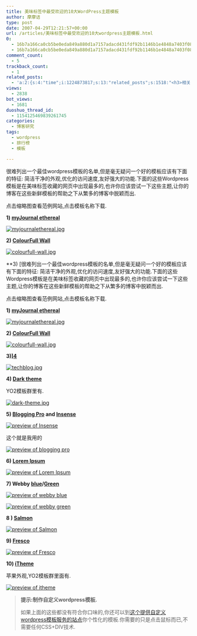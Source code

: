 ```yaml
---
title: 美味标签中最受欢迎的10大WordPress主题模板
author: 摩摩诘
type: post
date: 2007-04-29T12:21:57+00:00
url: /articles/美味标签中最受欢迎的10大wordpress主题模板.html
0:
  - 16b7a166ca0cb5be0eda849a880d1a7157adacd431fdf92b1146b1e4848a7403f08d8594040ae33a314d83549732a3d1
  - 16b7a166ca0cb5be0eda849a880d1a7157adacd431fdf92b1146b1e4848a7403f08d8594040ae33a314d83549732a3d1
comment_count:
  - 5
trackback_count:
  - 1
related_posts:
  - 'a:2:{s:4:"time";i:1224873817;s:13:"related_posts";s:1518:"<h3>相关日志</h3><ul class="related_post"><li><a href="http://www.digglife.cn/articles/3-column-wordpress-themes.html" title="20款美观的三栏Wordpress主题模板">20款美观的三栏Wordpress主题模板</a></li><li><a href="http://www.digglife.cn/articles/24-fresh-usable-and-elegant-wordpress-themes.html" title="24款新鲜,易用,优雅的Wordpress主题模板">24款新鲜,易用,优雅的Wordpress主题模板</a></li><li><a href="http://www.digglife.cn/articles/20%e6%ac%be%e7%bb%9d%e5%af%b9%e4%b8%8d%e4%bc%9a%e8%ae%a9%e4%bd%a0%e5%a4%b1%e6%9c%9b%e7%9a%84wordpress%e6%a8%a1%e7%89%88.html" title="20款绝对不会让你失望的Wordpress模版.">20款绝对不会让你失望的Wordpress模版.</a></li><li><a href="http://www.digglife.cn/articles/8%e6%ac%be%e4%bc%98%e9%9b%85%e7%ae%80%e6%b4%81%e7%9a%84wordpress%e6%a8%a1%e7%89%88.html" title="8款优雅简洁的Wordpress模版">8款优雅简洁的Wordpress模版</a></li><li><a href="http://www.digglife.cn/articles/download-office2007-templates-free.html" title="6款美观的Office 2007模板免费下载">6款美观的Office 2007模板免费下载</a></li><li><a href="http://www.digglife.cn/articles/sidebar-widgets-support.html" title="如何让Wordpress模板支持Sidebar Widgets(侧边栏插件)">如何让Wordpress模板支持Sidebar Widgets(侧边栏插件)</a></li><li><a href="http://www.digglife.cn/articles/wordpress-comment-notifier.html" title="桌面版Wordpress评论提醒工具">桌面版Wordpress评论提醒工具</a></li></ul>";}'
views:
  - 2838
bot_views:
  - 1681
duoshuo_thread_id:
  - 1154125469839261745
categories:
  - 博客研究
tags:
  - wordpress
  - 排行榜
  - 模板

---
```

很难列出一个最佳wordpress模板的名单,但是毫无疑问一个好的模板应该有下面的特征: 简洁干净的外观,优化的访问速度,友好强大的功能.下面的这些Wordpress模板是在美味标签收藏的网页中出现最多的,也许你应该尝试一下这些主题,让你的博客在这些新鲜模板的帮助之下从繁多的博客中脱颖而出.

点击缩略图查看范例网站,点击模板名称下载.

**1) <a href="http://themes.wordpress.net/download.php?theme=2814" target="_blank">myJournal ethereal</a>**

[![myjournalethereal.jpg][1]][2]

**2) [ColourFull Wall][3]**

<a href="https://www.digglife.net/archives/66404/colourfull-walljpg/" target="_blank" rel="attachment wp-att-66413" title="colourfull-wall.jpg"><img src="http://digglife.qiniudn.com/wp-content/uploads/3/379/2007/04/colourfull-wall.jpg" alt="colourfull-wall.jpg" /></a>

**3) [很难列出一个最佳wordpress模板的名单,但是毫无疑问一个好的模板应该有下面的特征: 简洁干净的外观,优化的访问速度,友好强大的功能.下面的这些Wordpress模板是在美味标签收藏的网页中出现最多的,也许你应该尝试一下这些主题,让你的博客在这些新鲜模板的帮助之下从繁多的博客中脱颖而出.

点击缩略图查看范例网站,点击模板名称下载.

**1) <a href="http://themes.wordpress.net/download.php?theme=2814" target="_blank">myJournal ethereal</a>**

[![myjournalethereal.jpg][1]][2]

**2) [ColourFull Wall][3]**

<a href="https://www.digglife.net/archives/66404/colourfull-walljpg/" target="_blank" rel="attachment wp-att-66413" title="colourfull-wall.jpg"><img src="http://digglife.qiniudn.com/wp-content/uploads/3/379/2007/04/colourfull-wall.jpg" alt="colourfull-wall.jpg" /></a>

**3)][4]** 
  
<a href="http://www.featured-reviews.com/digitalcamera/" target="_blank" title="techblog.jpg"><img src="http://digglife.qiniudn.com/wp-content/uploads/3/379/2007/04/techblog.jpg" alt="techblog.jpg" /></a>

**4) [Dark theme][5]**

YO2模板群里有.

<a href="http://www.ilemoned.com/wordpress/wptheme-dark" target="_blank" title="dark-theme.jpg"><img src="http://digglife.qiniudn.com/wp-content/uploads/3/379/2007/04/dark-theme.jpg" alt="dark-theme.jpg" /></a>

**5) [Blogging Pro][6] and [Insense][7]**

[![preview of Insense][8]][9]

这个就是我用的

[![preview of blogging pro][10]][11]

**6) [Lorem Ipsum][12]**

[![preview of Lorem Ipsum][13]][14]

**7) Webby [blue][15]/[Green][16]**

[![preview of webby blue][17]][18]

[![preview of webby green][19]][20]

**8 ) [Salmon][21]**

[![preview of Salmon][22]][23]

**9) [Fresco][24]**

[![preview of Fresco][25]][26]

**10) [iTheme][27]**

苹果外观,YO2模板群里面有.

[![preview of itheme][28]][29]

> **提示:制作自定义wordpress模板.**
> 
> 如果上面的这些都没有符合你口味的,你还可以到<a href="http://www.yvoschaap.com/wpthemegen/" target="_blank">这个提供自定义wordpress模板服务的站点</a>你个性化的模板.你需要的只是点击鼠标而已,不需要任何CSS+DIV技术.

 [1]: http://digglife.qiniudn.com/wp-content/uploads/3/379/2007/04/myjournalethereal.jpg
 [2]: http://themes.wordpress.net/testrun/?wptheme=2814 "myjournalethereal.jpg"
 [3]: http://themes.wordpress.net/download.php?theme=2838
 [4]: http://www.ventedoy.com/TechBlog.zip
 [5]: http://www.ilemoned.com/wordpress/wptheme-dark
 [6]: http://www.bloggingpro.com/archives/2007/03/21/blogging-pros-theme-released/
 [7]: http://www.bloggingpro.com/download-manager.php?id=5
 [8]: http://digglife.qiniudn.com/qiniu/201/image/49fdad99b12536ea642f2ed078c14a39.jpg
 [9]: http://themes.wordpress.net/testrun/?wptheme=2229
 [10]: http://digglife.qiniudn.com/qiniu/201/image/13213ca722f842d1ef1d8f6f3f551d10.jpg
 [11]: http://www.bloggingpro.com/
 [12]: http://www.letsmint.com/2007/lorem-ipsum-wordpress-theme/
 [13]: http://digglife.qiniudn.com/qiniu/201/image/20fe3175d8f554453f5ea878a721c751.jpg
 [14]: http://themes.wordpress.net/testrun/?wptheme=2162
 [15]: http://themes.wordpress.net/download.php?theme=1839
 [16]: http://themes.wordpress.net/download.php?theme=2226
 [17]: http://digglife.qiniudn.com/qiniu/201/image/e1fdd8c0807f9a190a73b78d458103b7.jpg
 [18]: http://themes.wordpress.net/testrun/?wptheme=1839
 [19]: http://digglife.qiniudn.com/qiniu/201/image/3aa1ffc17cd91084f4528eff4d60bbb2.jpg
 [20]: http://themes.wordpress.net/testrun/?wptheme=2226
 [21]: http://www.justinshattuck.com/bin/themes/salmon.zip
 [22]: http://digglife.qiniudn.com/qiniu/201/image/866d1dbebea85652f3f911a27a5e3e19.jpg
 [23]: http://www.justinshattuck.com/2007/04/11/salmon/
 [24]: http://www.milienzo.com/downloads/fresco.zip
 [25]: http://digglife.qiniudn.com/qiniu/201/image/105a831421cf098836d8f9e652f70609.jpg
 [26]: http://fresco.milienzo.com/
 [27]: http://www.ndesign-studio.com/file/itheme-1-1.zip
 [28]: http://digglife.qiniudn.com/qiniu/201/image/ed0a51fbd4a872f27b04adf81053751d.jpg
 [29]: http://www.ndesign-studio.com/demo/wordpress/